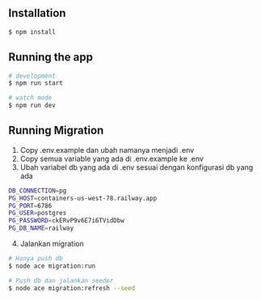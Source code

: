 ## Installation

```bash
$ npm install
```

## Running the app

```bash
# development
$ npm run start

# watch mode
$ npm run dev
```

## Running Migration

1. Copy .env.example dan ubah namanya menjadi .env
2. Copy semua variable yang ada di .env.example ke .env
3. Ubah variabel db yang ada di .env sesuai dengan konfigurasi db yang ada

```bash
DB_CONNECTION=pg
PG_HOST=containers-us-west-78.railway.app
PG_PORT=6786
PG_USER=postgres
PG_PASSWORD=ckERvP9v6E7i6TVidDbw
PG_DB_NAME=railway
```

4. Jalankan migration

```bash
# Hanya push db
$ node ace migration:run

# Push db dan jalankan seeder
$ node ace migration:refresh --seed
```
